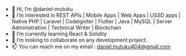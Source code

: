 - 👋 Hi, I’m @daniel-mutuku
- 👀 I’m interested in REST APIs | Mobile Apps | Web Apps | USSD apps | Native PHP | Laravel | Codeigniter | Flutter | Java | MySQL | Server Administration | Technical Writer | Blockchain
- 🌱 I’m currently learning React & Solidity
- 💞️ I’m looking to collaborate on any development project.
- 📫 You can reach me on my email : daniel.mutuku404@gmail.com

<!---
daniel-mutuku/daniel-mutuku is a ✨ special ✨ repository because its `README.md` (this file) appears on your GitHub profile.
You can click the Preview link to take a look at your changes.
--->
